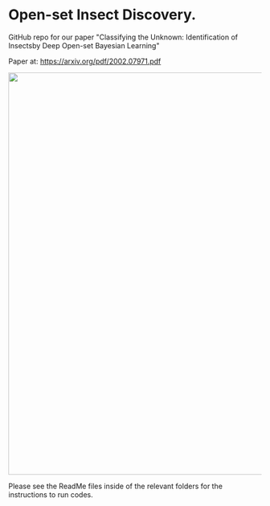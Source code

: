 # Open-set Insect Discovery.

GitHub repo for our paper "Classifying the Unknown: Identification of Insectsby Deep Open-set Bayesian Learning" 

Paper at: https://arxiv.org/pdf/2002.07971.pdf

<p align="center">
  <img width="800" src="model_framework.png">
</p>
<p align="justify">



Please see the ReadMe files inside of the relevant folders for the instructions to run codes.
